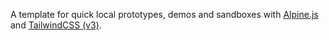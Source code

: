 A template for quick local prototypes, demos and sandboxes with [Alpine.js](https://github.com/alpinejs/alpine) and [TailwindCSS (v3)](https://github.com/tailwindlabs/tailwindcss/releases/tag/v3.4.17).
